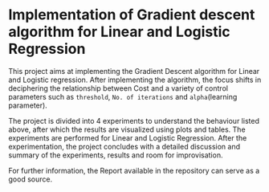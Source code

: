 # Implementation of Gradient descent algorithm for Linear and Logistic Regression

This project aims at implementing the Gradient Descent algorithm for Linear and Logistic regression. After implementing the algorithm, the focus shifts in deciphering the relationship between Cost and a variety of control parameters such as `threshold`, `No. of iterations` and `alpha`(learning parameter).

 The project is divided into 4 experiments to understand the behaviour listed above, after which the results are visualized using plots and tables. The experiments are performed for Linear and Logistic Regression.
After the experimentation, the project concludes with a detailed discussion and summary of the experiments, results and room for improvisation.
 
 For further information, the Report available in the repository can serve as a good source.
